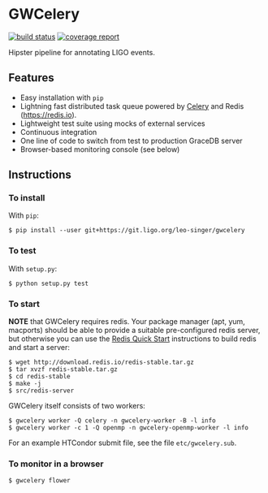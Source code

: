 # GWCelery

[![build status](https://git.ligo.org/leo-singer/gwcelery/badges/master/build.svg)](https://git.ligo.org/leo-singer/gwcelery/commits/master)
[![coverage report](https://git.ligo.org/leo-singer/gwcelery/badges/master/coverage.svg)](https://git.ligo.org/leo-singer/gwcelery/commits/master)

Hipster pipeline for annotating LIGO events.

## Features

 - Easy installation with `pip`
 - Lightning fast distributed task queue powered by
   [Celery](http://celeryproject.org) and Redis (https://redis.io).
 - Lightweight test suite using mocks of external services
 - Continuous integration
 - One line of code to switch from test to production GraceDB server
 - Browser-based monitoring console (see below)

## Instructions

### To install

With `pip`:

	$ pip install --user git+https://git.ligo.org/leo-singer/gwcelery

### To test

With `setup.py`:

	$ python setup.py test

### To start

**NOTE** that GWCelery requires redis. Your package manager (apt, yum, macports)
should be able to provide a suitable pre-configured redis server, but otherwise
you can use the [Redis Quick Start](https://redis.io/topics/quickstart)
instructions to build redis and start a server:

	$ wget http://download.redis.io/redis-stable.tar.gz
	$ tar xvzf redis-stable.tar.gz
	$ cd redis-stable
	$ make -j
	$ src/redis-server

GWCelery itself consists of two workers:

	$ gwcelery worker -Q celery -n gwcelery-worker -B -l info
	$ gwcelery worker -c 1 -Q openmp -n gwcelery-openmp-worker -l info

For an example HTCondor submit file, see the file `etc/gwcelery.sub`.

### To monitor in a browser

	$ gwcelery flower
